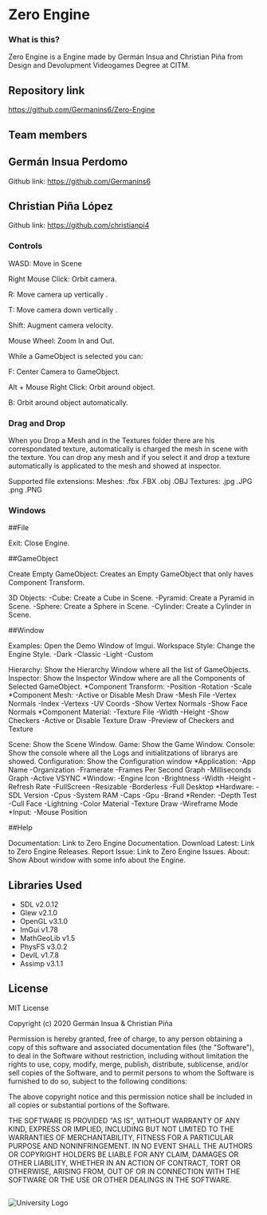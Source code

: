 ﻿# Zero Engine

### What is this?

Zero Engine is a Engine made by Germán Insua and Christian Piña from Design and Devolupment Videogames Degree at CITM. 

## Repository link

https://github.com/Germanins6/Zero-Engine

## Team members

## Germán Insua Perdomo

Github link: https://github.com/Germanins6

## Christian Piña López

Github link: https://github.com/christianpi4

### Controls

WASD: Move in Scene

Right Mouse Click: Orbit camera.

R: Move camera up vertically .

T: Move camera down vertically .

Shift: Augment camera velocity.

Mouse Wheel: Zoom In and Out.

While a GameObject is selected you can: 

F: Center Camera to GameObject.

Alt + Mouse Right Click: Orbit around object.

B: Orbit around object automatically.

### Drag and Drop
When you Drop a Mesh and in the Textures folder there are his correspondated texture, automatically is charged the mesh in scene with the texture.
You can drop any mesh and if you select it and drop a texture automatically is applicated to the mesh and showed at inspector.

Supported file extensions:
Meshes:
.fbx
.FBX
.obj
.OBJ
Textures:
.jpg
.JPG
.png
.PNG

### Windows

##File

Exit: Close Engine.

##GameObject

Create Empty GameObject: Creates an Empty GameObject that only haves Component Transform.

3D Objects: 
-Cube: Create a Cube in Scene.
-Pyramid: Create a Pyramid in Scene.
-Sphere: Create a Sphere in Scene.
-Cylinder: Create a Cylinder in Scene.

##Window

Examples: Open the Demo Window of Imgui.
Workspace Style: Change the Engine Style.
-Dark
-Classic
-Light
-Custom
		
Hierarchy: Show the Hierarchy Window where all the list of GameObjects.
Inspector: Show the Inspector Window where are all the Components of Selected GameObject.
*Component Transform:
-Position
-Rotation
-Scale
*Component Mesh:
-Active or Disable Mesh Draw
-Mesh File
-Vertex Normals
-Index
-Vertexs
-UV Coords
-Show Vertex Normals
-Show Face Normals
*Component Material:
-Texture File
-Width
-Height
-Show Checkers
-Active or Disable Texture Draw
-Preview of Checkers and Texture
		
Scene: Show the Scene Window.
Game: Show the Game Window.
Console: Show the console where all the Logs and initialitzations of librarys are showed.
Configuration: Show the Configuration window
*Application:
-App Name
-Organization
-Framerate
-Frames Per Second Graph
-Milliseconds Graph
-Active VSYNC
*Window:
-Engine Icon
-Brightness
-Width
-Height
-Refresh Rate
-FullScreen
-Resizable
-Borderless
-Full Desktop
*Hardware:
-SDL Version
-Cpus
-System RAM
-Caps
-Gpu
-Brand
*Render:
-Depth Test
-Cull Face
-Lightning
-Color Material
-Texture Draw
-Wireframe Mode
*Input:
-Mouse Position
		
##Help

Documentation: Link to Zero Engine Documentation.
Download Latest: Link to Zero Engine Releases.
Report Issue: Link to Zero Engine Issues.
About: Show About window with some info about the Engine. 

## Libraries Used
* SDL v2.0.12
* Glew v2.1.0
* OpenGL v3.1.0
* ImGui v1.78
* MathGeoLib v1.5
* PhysFS v3.0.2
* DevIL v1.7.8
* Assimp v3.1.1

## License

MIT License

Copyright (c) 2020 Germán Insua & Christian Piña

Permission is hereby granted, free of charge, to any person obtaining a copy
of this software and associated documentation files (the "Software"), to deal
in the Software without restriction, including without limitation the rights
to use, copy, modify, merge, publish, distribute, sublicense, and/or sell
copies of the Software, and to permit persons to whom the Software is
furnished to do so, subject to the following conditions:

The above copyright notice and this permission notice shall be included in all
copies or substantial portions of the Software.

THE SOFTWARE IS PROVIDED "AS IS", WITHOUT WARRANTY OF ANY KIND, EXPRESS OR
IMPLIED, INCLUDING BUT NOT LIMITED TO THE WARRANTIES OF MERCHANTABILITY,
FITNESS FOR A PARTICULAR PURPOSE AND NONINFRINGEMENT. IN NO EVENT SHALL THE
AUTHORS OR COPYRIGHT HOLDERS BE LIABLE FOR ANY CLAIM, DAMAGES OR OTHER
LIABILITY, WHETHER IN AN ACTION OF CONTRACT, TORT OR OTHERWISE, ARISING FROM,
OUT OF OR IN CONNECTION WITH THE SOFTWARE OR THE USE OR OTHER DEALINGS IN THE
SOFTWARE.

##
![University Logo](https://www.citm.upc.edu/templates/new/img/logoCITM.png?1401879059)   
